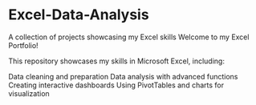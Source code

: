# Excel-Data-Analysis
A collection of projects showcasing my Excel skills
Welcome to my Excel Portfolio! 

This repository showcases my skills in Microsoft Excel, including:

Data cleaning and preparation
Data analysis with advanced functions
Creating interactive dashboards
Using PivotTables and charts for visualization


